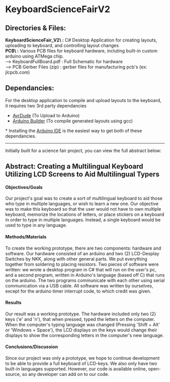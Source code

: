 # KeyboardScienceFairV2
  
## Directories & Files:  
**KeyboardScienceFair_V2\ :** C# Desktop Application for creating layouts, uploading to keyboard, and controlling layout changes  
**PCB\ :** Various PCB files for keyboard hardware, incluting built-in custom arduino using ATMega chip.  
  --> KeyboardFullBoard.pdf : Full Schematic for hardware  
  --> PCB Gerber Files (zip) : gerber files for manufacturing pcb's (ex: jlcpcb.com)  

## Dependancies:  
For the desktop application to compile and upload layouts to the keyboard, it requires two 3rd party dependancies  
- [AvrDude](https://www.nongnu.org/avrdude/) (To Upload to Arduino)  
- [Arduino Builder](https://github.com/arduino/arduino-builder) (To compile generated layouts using gcc)  
  
 \* Installing the [Arduino IDE](https://www.arduino.cc/en/Main/Software) is the easiest way to get both of these dependancies.
  
    
--------
Initially built for a science fair project, you can view the full abstract below:  

## Abstract: Creating a Multilingual Keyboard Utilizing LCD Screens to Aid Multilingual Typers
   
#### Objectives/Goals  
Our project's goal was to create a sort of multilingual keyboard to aid those who type in multiple
languages, or wish to learn a new one. Our objective was to make this keyboard so that the user would not
have to own multiple keyboard, memorize the locations of letters, or place stickers on a keyboard in order
to type in multiple languages. Instead, a single keyboard would be used to type in any language.  
  
#### Methods/Materials  
To create the working prototype, there are two components: hardware and software. Our hardware
consisted of an arduino and two (2) LCD-Desplay Switches by NKK, along with other general parts. We
put everything together from soldering to placing resistors. Two pieces of software were written: we wrote
a desktop program in C# that will run on the user's pc, and a second program, written in Arduino's
language (based off C) that runs on the arduino. The two programs communicate with each other using
serial communication via a USB cable. All software was written by ourselves, except for the arduino timer
interrupt code, to which credit was given.
  
#### Results  
Our result was a working prototype. The hardware included only two (2) keys ('e' and 'n'), that when
pressed, typed the letters on the computer. When the computer's typing language was changed (Pressing
'Shift + Alt' or 'Windows + Space'), the LCD displays on the keys would change their displays to show the
corresponding letters in the computer's new language.  
  
#### Conclusions/Discussion  
Since our project was only a prototype, we hope to continue development to be able to provide a full
keyboard of LCD-keys. We also only have two built-in languages supported. However, our code is
available online, open-source, so any developer can add on to our code.
